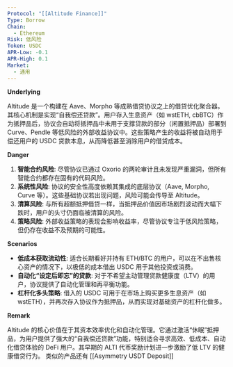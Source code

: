 ```yaml
---
Protocol: "[[Altitude Finance]]"
Type: Borrow
Chain:
  - Ethereum
Risk: 低风险
Token: USDC
APR-Low: -0.1
APR-High: 0.1
Market:
  - 通用
---
```

**Underlying**

Altitude 是一个构建在 Aave、Morpho 等成熟借贷协议之上的借贷优化聚合器。其核心机制是实现“自我偿还贷款”。用户存入生息资产（如 wstETH, cbBTC）作为抵押品后，协议会自动将抵押品中未用于支撑贷款的部分（闲置抵押品）部署到 Curve、Pendle 等低风险的外部收益协议中。这些策略产生的收益将被自动用于偿还用户的 USDC 贷款本息，从而降低甚至消除用户的借贷成本。

**Danger**

1.  **智能合约风险**: 尽管协议已通过 Oxorio 的两轮审计且未发现严重漏洞，但所有智能合约都存在固有的代码风险。
2.  **系统性风险**: 协议的安全性高度依赖其集成的底层协议（Aave, Morpho, Curve 等）。这些基础协议若出现问题，风险可能会传导至 Altitude。
3.  **清算风险**: 与所有超额抵押借贷一样，当抵押品价值因市场剧烈波动而大幅下跌时，用户的头寸仍面临被清算的风险。
4.  **策略风险**: 外部收益策略的表现会影响收益率，尽管协议专注于低风险策略，但仍存在收益不及预期的可能性。

**Scenarios**

- **低成本获取流动性**: 适合长期看好并持有 ETH/BTC 的用户，可以在不出售核心资产的情况下，以极低的成本借出 USDC 用于其他投资或消费。
- **自动化“设定后即忘”的贷款**: 对于不希望主动管理贷款健康度（LTV）的用户，协议提供了自动化管理和再平衡功能。
- **杠杆化多头策略**: 借入的 USDC 可用于在市场上购买更多生息资产（如 wstETH），并再次存入协议作为抵押品，从而实现对基础资产的杠杆化做多。

**Remark**

Altitude 的核心价值在于其资本效率优化和自动化管理。它通过激活“休眠”抵押品，为用户提供了强大的“自我偿还贷款”功能，特别适合寻求高效、低成本、自动化借贷体验的 DeFi 用户。其早期的 ALTI 代币奖励计划进一步激励了低 LTV 的健康借贷行为。
类似的产品还有 [[Asymmetry USDT Deposit]]